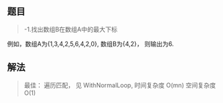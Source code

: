 ## 题目

> -1.找出数组B在数组A中的最大下标

例如，数组A为{1,3,4,2,5,6,4,2,0},
     数组B为{4,2}，
     则输出为6.

## 解法

> 最佳： 遍历匹配， 见 WithNormalLoop, 时间复杂度 O(mn) 空间复杂度 O(1)